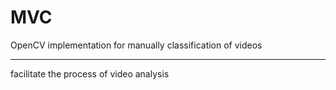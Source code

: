 # MVC
OpenCV implementation for manually classification of videos
- - -

facilitate the process of video analysis
